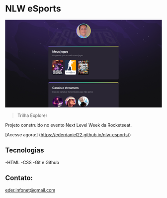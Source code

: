 # NLW eSports

![nlw-esports](./.github/nlw-esports.png)

> Trilha Explorer 

Projeto construido no evento Next Level Week da Rocketseat.

[Acesse agora:] (https://ederdaniel22.github.io/nlw-esports/)

## Tecnologias

-HTML
-CSS
-Git e Github

## Contato: 
eder.infonet@gmail.com
